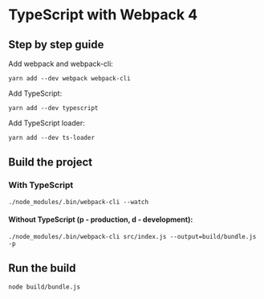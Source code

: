 # TypeScript with Webpack 4

## Step by step guide

Add webpack and webpack-cli:

`yarn add --dev webpack webpack-cli`

Add TypeScript:

`yarn add --dev typescript`

Add TypeScript loader:

`yarn add --dev ts-loader`

## Build the project

### With TypeScript

`./node_modules/.bin/webpack-cli --watch`

#### Without TypeScript (p - production, d - development):

`./node_modules/.bin/webpack-cli src/index.js --output=build/bundle.js -p`

## Run the build

`node build/bundle.js`

